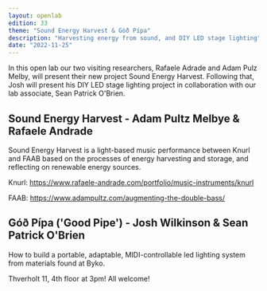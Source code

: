 ```yaml
---
layout: openlab
edition: 33
theme: "Sound Energy Harvest & Góð Pípa"
description: "Harvesting energy from sound, and DIY LED stage lighting"
date: "2022-11-25"
---
```


In this open lab our two visiting researchers, Rafaele Adrade and Adam Pulz Melby, will present their new project Sound Energy Harvest.
Following that, Josh will present his DIY LED stage lighting project in collaboration with our lab associate, Sean Patrick O'Brien.

## Sound Energy Harvest - Adam Pultz Melbye & Rafaele Andrade

Sound Energy Harvest is a light-based music performance between Knurl and FAAB based on the processes of energy harvesting and storage, and reflecting on renewable energy sources.

Knurl: https://www.rafaele-andrade.com/portfolio/music-instruments/knurl

FAAB: https://www.adampultz.com/augmenting-the-double-bass/

## Góð Pípa ('Good Pipe') - Josh Wilkinson & Sean Patrick O'Brien

How to build a portable, adaptable, MIDI-controllable led lighting system from materials found at Byko.

Thverholt 11, 4th floor at 3pm!
All welcome!
